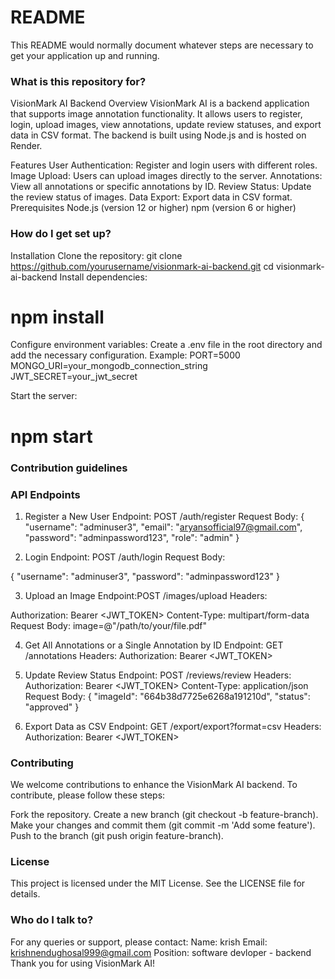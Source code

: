 # README #

This README would normally document whatever steps are necessary to get your application up and running.

### What is this repository for? ###

VisionMark AI Backend
Overview
VisionMark AI is a backend application that supports image annotation functionality. It allows users to register, login, upload images, view annotations, update review statuses, and export data in CSV format. The backend is built using Node.js and is hosted on Render.

Features
User Authentication: Register and login users with different roles.
Image Upload: Users can upload images directly to the server.
Annotations: View all annotations or specific annotations by ID.
Review Status: Update the review status of images.
Data Export: Export data in CSV format.
Prerequisites
Node.js (version 12 or higher)
npm (version 6 or higher)


### How do I get set up? ###
Installation
Clone the repository:
git clone https://github.com/yourusername/visionmark-ai-backend.git
cd visionmark-ai-backend
Install dependencies:
# npm install
Configure environment variables:
Create a .env file in the root directory and add the necessary configuration. Example:
PORT=5000
MONGO_URI=your_mongodb_connection_string
JWT_SECRET=your_jwt_secret

Start the server:
# npm start


### Contribution guidelines ###

### API Endpoints
1. Register a New User
Endpoint: POST /auth/register
Request Body:
{
    "username": "adminuser3",
    "email": "aryansofficial97@gmail.com",
    "password": "adminpassword123",
    "role": "admin"
}

2. Login
Endpoint: POST /auth/login
Request Body:

{
    "username": "adminuser3",
    "password": "adminpassword123"
}

3. Upload an Image
Endpoint:POST /images/upload
Headers:

Authorization: Bearer <JWT_TOKEN>
Content-Type: multipart/form-data
Request Body:
image=@"/path/to/your/file.pdf"

4. Get All Annotations or a Single Annotation by ID
Endpoint: GET /annotations
Headers:
Authorization: Bearer <JWT_TOKEN>

5. Update Review Status
Endpoint: POST /reviews/review
Headers:
Authorization: Bearer <JWT_TOKEN>
Content-Type: application/json
Request Body:
{
    "imageId": "664b38d7725e6268a191210d",
    "status": "approved"
}

6. Export Data as CSV
Endpoint: GET /export/export?format=csv
Headers:
Authorization: Bearer <JWT_TOKEN>

### Contributing
We welcome contributions to enhance the VisionMark AI backend. To contribute, please follow these steps:

Fork the repository.
Create a new branch (git checkout -b feature-branch).
Make your changes and commit them (git commit -m 'Add some feature').
Push to the branch (git push origin feature-branch).

### License
This project is licensed under the MIT License. See the LICENSE file for details.


### Who do I talk to? ###
For any queries or support, please contact:
Name: krish
Email: krishnendughosal999@gmail.com
Position: software devloper - backend
Thank you for using VisionMark AI!

